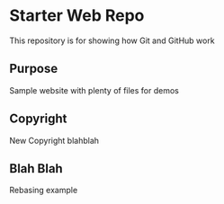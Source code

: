 # Starter Web Repo

This repository is for showing how Git and GitHub work

## Purpose

Sample website with plenty of files for demos

## Copyright

New Copyright blahblah

## Blah Blah
Rebasing example
